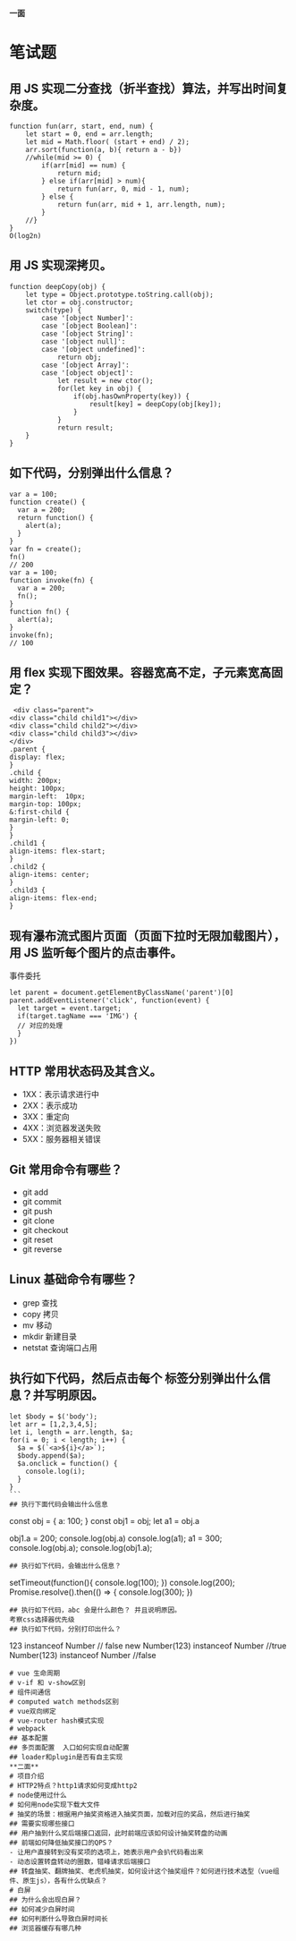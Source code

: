 **一面**
# 笔试题
## 用 JS 实现二分查找（折半查找）算法，并写出时间复杂度。
```
function fun(arr, start, end, num) {
    let start = 0, end = arr.length;
    let mid = Math.floor( (start + end) / 2);
    arr.sort(function(a, b){ return a - b})
    //while(mid >= 0) {
        if(arr[mid] == num) {
            return mid;
        } else if(arr[mid] > num){
            return fun(arr, 0, mid - 1, num);
        } else {
            return fun(arr, mid + 1, arr.length, num);
        }
    //}
}
O(log2n)
```
## 用 JS 实现深拷贝。
```
function deepCopy(obj) {
    let type = Object.prototype.toString.call(obj);
    let ctor = obj.constructor;
    switch(type) {
        case '[object Number]':
        case '[object Boolean]':
        case '[object String]':
        case '[object null]':
        case '[object undefined]':
            return obj;
        case '[object Array]':
        case '[object object]':
            let result = new ctor();
            for(let key in obj) {
                if(obj.hasOwnProperty(key)) {
                    result[key] = deepCopy(obj[key]);
                }
            }
            return result;
    }
}
```
## 如下代码，分别弹出什么信息？
```
var a = 100;
function create() {
  var a = 200;
  return function() {
    alert(a);
  }
}
var fn = create();
fn()
// 200
var a = 100;
function invoke(fn) {
  var a = 200;
  fn();
}
function fn() {
  alert(a);
}
invoke(fn);
// 100
``` 
## 用 flex 实现下图效果。容器宽高不定，子元素宽高固定？
```
 <div class="parent">
<div class="child child1"></div>
<div class="child child2"></div>
<div class="child child3"></div>
</div>
.parent {
display: flex;
}
.child {
width: 200px;
height: 100px;
margin-left:  10px;
margin-top: 100px;
&:first-child {
margin-left: 0;
}
}
.child1 {
align-items: flex-start;
}
.child2 {
align-items: center;
}
.child3 {
align-items: flex-end;
}
```	              
## 现有瀑布流式图片页面（页面下拉时无限加载图片），用 JS 监听每个图片的点击事件。
事件委托
```
let parent = document.getElementByClassName('parent')[0]
parent.addEventListener('click', function(event) {
  let target = event.target;
  if(target.tagName === 'IMG') {
  // 对应的处理
  }
})
```
## HTTP 常用状态码及其含义。
- 1XX：表示请求进行中
- 2XX：表示成功
- 3XX：重定向
- 4XX：浏览器发送失败
- 5XX：服务器相关错误
## Git 常用命令有哪些？
- git add 
- git commit
- git push
- git clone
- git checkout
- git reset
- git reverse
## Linux 基础命令有哪些？
- grep 查找
- copy 拷贝
- mv 移动
- mkdir 新建目录
- netstat 查询端口占用
## 执行如下代码，然后点击每个 <a> 标签分别弹出什么信息？并写明原因。
```
let $body = $('body');
let arr = [1,2,3,4,5];
let i, length = arr.length, $a;
for(i = 0; i < length; i++) {
  $a = $(`<a>${i}</a>`);
  $body.append($a);
  $a.onclick = function() {
    console.log(i);
  }
}
```	               
## 执行下面代码会输出什么信息
```
const obj = {
  a: 100;
}
const obj1 = obj;
let a1 = obj.a

obj1.a = 200;
console.log(obj.a)
console.log(a1);
a1 = 300;
console.log(obj.a);
console.log(obj1.a);
```                
## 执行如下代码，会输出什么信息？
```
setTimeout(function(){
  console.log(100);
})
console.log(200);
Promise.resolve().then(() => {
  console.log(300);
})
```
## 执行如下代码，abc 会是什么颜色？ 并且说明原因。
考察css选择器优先级
## 执行如下代码，分别打印出什么？
```
123 instanceof Number   // false
new Number(123) instanceof Number   //true
Number(123) instanceof Number    //false
```
# vue 生命周期
# v-if 和 v-show区别
# 组件间通信
# computed watch methods区别
# vue双向绑定
# vue-router hash模式实现
# webpack
## 基本配置
## 多页面配置  入口如何实现自动配置
## loader和plugin是否有自主实现
**二面**
# 项目介绍
# HTTP2特点？http1请求如何变成http2
# node使用过什么
# 如何用node实现下载大文件
# 抽奖的场景：根据用户抽奖资格进入抽奖页面，加载对应的奖品，然后进行抽奖
## 需要实现哪些接口
## 用户抽到什么奖后端接口返回，此时前端应该如何设计抽奖转盘的动画
## 前端如何降低抽奖接口的QPS？
- 让用户直接转到没有奖项的选项上，她表示用户会扒代码看出来
- 动态设置转盘转动的圈数，错峰请求后端接口
## 转盘抽奖、翻牌抽奖、老虎机抽奖，如何设计这个抽奖组件？如何进行技术选型（vue组件、原生js），各有什么优缺点？
# 白屏
## 为什么会出现白屏？
## 如何减少白屏时间
## 如何判断什么导致白屏时间长
## 浏览器缓存有哪几种
